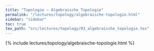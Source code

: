 ```yaml
---
title: "Topologie – Algebraische Topologie"
permalink: "/lectures/topology/algebraische-topologie.html"
sidebar: "sidebar"
toc: true
tex_path: "src/lectures/topology/03_algebraische_topologie.tex"
---
```


{% include lectures/topology/algebraische-topologie.html %}